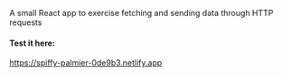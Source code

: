 A small React app to exercise fetching and sending data through HTTP requests
#### Test it here:
https://spiffy-palmier-0de9b3.netlify.app

